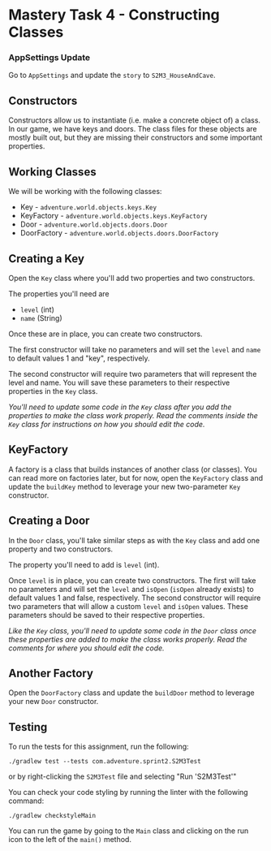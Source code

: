 # Mastery Task 4 - Constructing Classes

### AppSettings Update
Go to `AppSettings` and update the `story` to `S2M3_HouseAndCave`.

## Constructors
Constructors allow us to instantiate (i.e. make a concrete object of) a class. In our game, we have keys and doors. The class files for these objects are mostly built out, but they are missing their constructors and some important properties.

## Working Classes
We will be working with the following classes:
- Key - `adventure.world.objects.keys.Key`
- KeyFactory - `adventure.world.objects.keys.KeyFactory`
- Door - `adventure.world.objects.doors.Door`
- DoorFactory - `adventure.world.objects.doors.DoorFactory`

## Creating a Key
Open the `Key` class where you'll add two properties and two constructors. 

The properties you'll need are 
- `level` (int)  
- `name` (String)
 
Once these are in place, you can create two constructors. 

The first constructor will take no parameters and will set the `level` and `name` to default values 1 and "key", respectively. 

The second constructor will require two parameters that will represent the level and name. You will save these parameters to their respective properties in the `Key` class. 

*You'll need to update some code in the `Key` class after you add the properties to make the class work properly. Read the comments inside the `Key` class for instructions on how you should edit the code.*

## KeyFactory
A factory is a class that builds instances of another class (or classes). You can read more on factories later, but for now, open the `KeyFactory` class and update the `buildKey` method to leverage your new two-parameter `Key` constructor. 

## Creating a Door
In the `Door` class, you'll take similar steps as with the `Key` class and add one property and two constructors. 

The property you'll need to add is `level` (int). 

Once `level` is in place, you can create two constructors. The first will take no parameters and will set the `level` and `isOpen` (`isOpen` already exists) to default values 1 and false, respectively. The second constructor will require two parameters that will allow a custom `level` and `isOpen` values. These parameters should be saved to their respective properties.

*Like the `Key` class, you'll need to update some code in the `Door` class once these properties are added to make the class works properly. Read the comments for where you should edit the code.*

## Another Factory
Open the `DoorFactory` class and update the `buildDoor` method to leverage your new `Door` constructor.

## Testing
To run the tests for this assignment, run the following:

```./gradlew test --tests com.adventure.sprint2.S2M3Test```

or by right-clicking the `S2M3Test` file and selecting "Run 'S2M3Test'"

You can check your code styling by running the linter with the following command:

```./gradlew checkstyleMain```

You can run the game by going to the `Main` class and clicking on the run icon to the left of the `main()` method.
